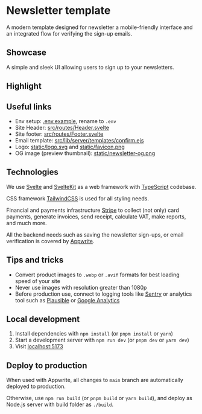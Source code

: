 # Newsletter template

A modern template designed for newsletter a mobile-friendly interface and an integrated flow for verifying the sign-up
emails.

## Showcase

A simple and sleek UI allowing users to sign up to your newsletters.

## Highlight

## Useful links

- Env setup: [.env.example](.env.example), rename to `.env`
- Site Header: [src/routes/Header.svelte](src/routes/Header.svelte)
- Site footer: [src/routes/Footer.svelte](src/routes/Footer.svelte)
- Email template: [src/lib/server/templates/confirm.ejs](src/lib/server/templates/confirm.ejs)
- Logo: [static/logo.svg](./static/logo.svg) and [static/favicon.png](./static/favicon.png)
- OG image (preview thumbnail): [static/newsletter-og.png](./static/newsletter-og.png)

## Technologies

We use [Svelte](https://svelte.dev/docs/svelte/overview) and [SvelteKit](https://svelte.dev/docs/kit/introduction) as a
web framework with [TypeScript](https://www.typescriptlang.org/) codebase.

CSS framework [TailwindCSS](https://tailwindcss.com/) is used for all styling needs.

Financial and payments infrastructure [Stripe](https://stripe.com/en-cz) to collect (not only) card payments, generate
invoices, send receipt, calculate VAT, make reports, and much more.

All the backend needs such as saving the newsletter sign-ups, or email verification is covered
by [Appwrite](https://appwrite.io/).

## Tips and tricks

- Convert product images to `.webp` or `.avif` formats for best loading speed of your site
- Never use images with resolution greater than 1080p
- Before production use, connect to logging tools like [Sentry](https://sentry.io/) or analytics tool such
  as [Plausible](https://plausible.io/) or [Google Analytics](https://marketingplatform.google.com/about/analytics/)

## Local development

1. Install dependencies with `npm install` (or `pnpm install` or `yarn`)
2. Start a development server with `npm run dev` (or `pnpm dev` or `yarn dev`)
3. Visit [localhost:5173](http://localhost:5173/)

## Deploy to production

When used with Appwrite, all changes to `main` branch are automatically deployed to production.

Otherwise, use `npm run build` (or `pnpm build` or `yarn build`), and deploy as Node.js server with build folder as
`./build`.
